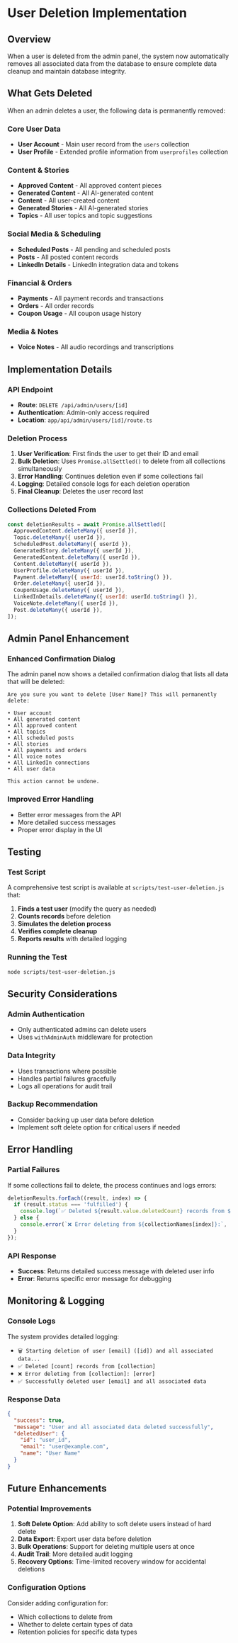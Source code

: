 # User Deletion Implementation

## Overview

When a user is deleted from the admin panel, the system now automatically removes all associated data from the database to ensure complete data cleanup and maintain database integrity.

## What Gets Deleted

When an admin deletes a user, the following data is permanently removed:

### Core User Data
- **User Account** - Main user record from the `users` collection
- **User Profile** - Extended profile information from `userprofiles` collection

### Content & Stories
- **Approved Content** - All approved content pieces
- **Generated Content** - All AI-generated content
- **Content** - All user-created content
- **Generated Stories** - All AI-generated stories
- **Topics** - All user topics and topic suggestions

### Social Media & Scheduling
- **Scheduled Posts** - All pending and scheduled posts
- **Posts** - All posted content records
- **LinkedIn Details** - LinkedIn integration data and tokens

### Financial & Orders
- **Payments** - All payment records and transactions
- **Orders** - All order records
- **Coupon Usage** - All coupon usage history

### Media & Notes
- **Voice Notes** - All audio recordings and transcriptions

## Implementation Details

### API Endpoint
- **Route**: `DELETE /api/admin/users/[id]`
- **Authentication**: Admin-only access required
- **Location**: `app/api/admin/users/[id]/route.ts`

### Deletion Process
1. **User Verification**: First finds the user to get their ID and email
2. **Bulk Deletion**: Uses `Promise.allSettled()` to delete from all collections simultaneously
3. **Error Handling**: Continues deletion even if some collections fail
4. **Logging**: Detailed console logs for each deletion operation
5. **Final Cleanup**: Deletes the user record last

### Collections Deleted From
```javascript
const deletionResults = await Promise.allSettled([
  ApprovedContent.deleteMany({ userId }),
  Topic.deleteMany({ userId }),
  ScheduledPost.deleteMany({ userId }),
  GeneratedStory.deleteMany({ userId }),
  GeneratedContent.deleteMany({ userId }),
  Content.deleteMany({ userId }),
  UserProfile.deleteMany({ userId }),
  Payment.deleteMany({ userId: userId.toString() }),
  Order.deleteMany({ userId }),
  CouponUsage.deleteMany({ userId }),
  LinkedInDetails.deleteMany({ userId: userId.toString() }),
  VoiceNote.deleteMany({ userId }),
  Post.deleteMany({ userId }),
]);
```

## Admin Panel Enhancement

### Enhanced Confirmation Dialog
The admin panel now shows a detailed confirmation dialog that lists all data that will be deleted:

```
Are you sure you want to delete [User Name]? This will permanently delete:

• User account
• All generated content
• All approved content
• All topics
• All scheduled posts
• All stories
• All payments and orders
• All voice notes
• All LinkedIn connections
• All user data

This action cannot be undone.
```

### Improved Error Handling
- Better error messages from the API
- More detailed success messages
- Proper error display in the UI

## Testing

### Test Script
A comprehensive test script is available at `scripts/test-user-deletion.js` that:

1. **Finds a test user** (modify the query as needed)
2. **Counts records** before deletion
3. **Simulates the deletion process**
4. **Verifies complete cleanup**
5. **Reports results** with detailed logging

### Running the Test
```bash
node scripts/test-user-deletion.js
```

## Security Considerations

### Admin Authentication
- Only authenticated admins can delete users
- Uses `withAdminAuth` middleware for protection

### Data Integrity
- Uses transactions where possible
- Handles partial failures gracefully
- Logs all operations for audit trail

### Backup Recommendation
- Consider backing up user data before deletion
- Implement soft delete option for critical users if needed

## Error Handling

### Partial Failures
If some collections fail to delete, the process continues and logs errors:
```javascript
deletionResults.forEach((result, index) => {
  if (result.status === 'fulfilled') {
    console.log(`✅ Deleted ${result.value.deletedCount} records from ${collectionNames[index]}`)
  } else {
    console.error(`❌ Error deleting from ${collectionNames[index]}:`, result.reason)
  }
});
```

### API Response
- **Success**: Returns detailed success message with deleted user info
- **Error**: Returns specific error message for debugging

## Monitoring & Logging

### Console Logs
The system provides detailed logging:
- `🗑️ Starting deletion of user [email] ([id]) and all associated data...`
- `✅ Deleted [count] records from [collection]`
- `❌ Error deleting from [collection]: [error]`
- `✅ Successfully deleted user [email] and all associated data`

### Response Data
```json
{
  "success": true,
  "message": "User and all associated data deleted successfully",
  "deletedUser": {
    "id": "user_id",
    "email": "user@example.com",
    "name": "User Name"
  }
}
```

## Future Enhancements

### Potential Improvements
1. **Soft Delete Option**: Add ability to soft delete users instead of hard delete
2. **Data Export**: Export user data before deletion
3. **Bulk Operations**: Support for deleting multiple users at once
4. **Audit Trail**: More detailed audit logging
5. **Recovery Options**: Time-limited recovery window for accidental deletions

### Configuration Options
Consider adding configuration for:
- Which collections to delete from
- Whether to delete certain types of data
- Retention policies for specific data types
